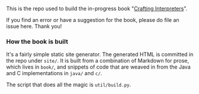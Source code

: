 This is the repo used to build the in-progress book "[Crafting Interpreters][]".

[crafting interpreters]: http://craftinginterpreters.com

If you find an error or have a suggestion for the book, please do file an issue
here. Thank you!

### How the book is built

It's a fairly simple static site generator. The generated HTML is committed in
the repo under `site/`. It is built from a combination of Markdown for prose,
which lives in `book/`, and snippets of code that are weaved in from the Java
and C implementations in `java/` and `c/`.

The script that does all the magic is `util/build.py`.

